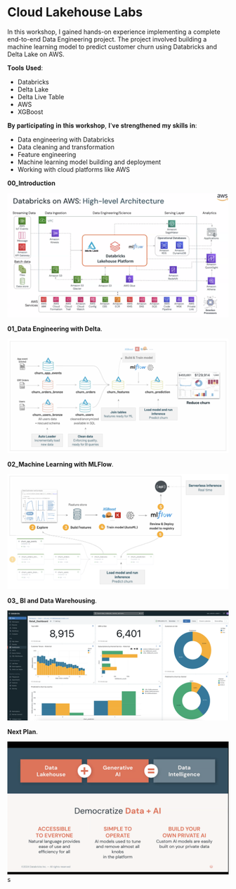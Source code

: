 # Cloud Lakehouse Labs
In this workshop, I gained hands-on experience implementing a complete end-to-end Data Engineering project. The project involved building a machine learning model to predict customer churn using Databricks and Delta Lake on AWS.

𝐓𝐨𝐨𝐥𝐬 𝐔𝐬𝐞𝐝:
- Databricks
- Delta Lake
- Delta Live Table
- AWS
- XGBoost

𝐁𝐲 𝐩𝐚𝐫𝐭𝐢𝐜𝐢𝐩𝐚𝐭𝐢𝐧𝐠 𝐢𝐧 𝐭𝐡𝐢𝐬 𝐰𝐨𝐫𝐤𝐬𝐡𝐨𝐩, 𝐈'𝐯𝐞 𝐬𝐭𝐫𝐞𝐧𝐠𝐭𝐡𝐞𝐧𝐞𝐝 𝐦𝐲 𝐬𝐤𝐢𝐥𝐥𝐬 𝐢𝐧:
- Data engineering with Databricks
- Data cleaning and transformation
- Feature engineering
- Machine learning model building and deployment
- Working with cloud platforms like AWS

**00_Introduction**

![architecture](images/tools.png)


**01_Data Engineering with Delta**.

![dataEng](images/dataEng.png)

**02_Machine Learning with MLFlow**.

![ml](images/ml.png)

**03_ BI and Data Warehousing**.

![dashboard](images/dashboard.png)

**Next Plan**.

![GenAI](images/next%20goal.png)s
